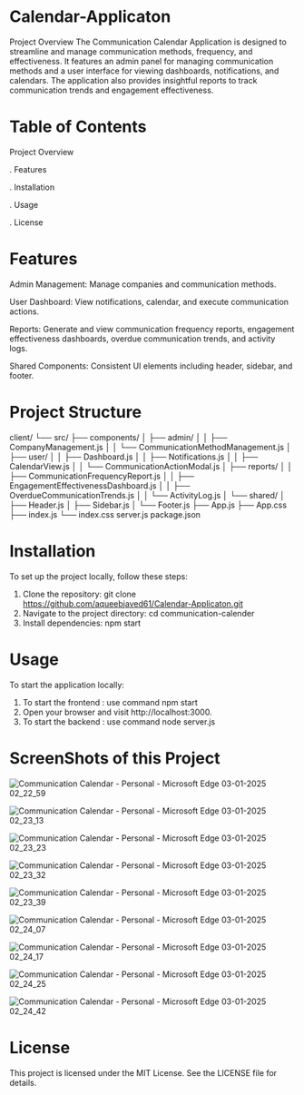 # Calendar-Applicaton

Project Overview
The Communication Calendar Application is designed to streamline and manage communication methods, frequency, and effectiveness. It features an admin panel for managing communication methods and a user interface for viewing dashboards, notifications, and calendars. The application also provides insightful reports to track communication trends and engagement effectiveness.

# Table of Contents
Project Overview

. Features

. Installation

. Usage

. License

# Features
Admin Management: Manage companies and communication methods.

User Dashboard: View notifications, calendar, and execute communication actions.

Reports: Generate and view communication frequency reports, engagement effectiveness dashboards, overdue communication trends, and activity logs.

Shared Components: Consistent UI elements including header, sidebar, and footer.

# Project Structure 


client/
└── src/
    ├── components/
    │   ├── admin/
    │   │   ├── CompanyManagement.js
    │   │   └── CommunicationMethodManagement.js
    │   ├── user/
    │   │   ├── Dashboard.js
    │   │   ├── Notifications.js
    │   │   ├── CalendarView.js
    │   │   └── CommunicationActionModal.js
    │   ├── reports/
    │   │   ├── CommunicationFrequencyReport.js
    │   │   ├── EngagementEffectivenessDashboard.js
    │   │   ├── OverdueCommunicationTrends.js
    │   │   └── ActivityLog.js
    │   └── shared/
    │       ├── Header.js
    │       ├── Sidebar.js
    │       └── Footer.js
    ├── App.js
    ├── App.css
    ├── index.js
    └── index.css
server.js
package.json

# Installation
To set up the project locally, follow these steps:

1. Clone the repository:
   git clone https://github.com/aqueebjaved61/Calendar-Applicaton.git
2. Navigate to the project directory:
   cd communication-calender
3. Install dependencies:
   npm start

# Usage
To start the application locally:
1. To start the frontend :
  use command npm start
2. Open your browser and visit http://localhost:3000.
3. To start the backend :
   use command node server.js

# ScreenShots of this Project


![Communication Calendar - Personal - Microsoft​ Edge 03-01-2025 02_22_59](https://github.com/user-attachments/assets/a3b30bf3-3b4f-406f-9c1a-671aa288b364)


![Communication Calendar - Personal - Microsoft​ Edge 03-01-2025 02_23_13](https://github.com/user-attachments/assets/aec1c391-71bd-4647-a364-5dda43b32c50)


![Communication Calendar - Personal - Microsoft​ Edge 03-01-2025 02_23_23](https://github.com/user-attachments/assets/8c4b9440-2664-4dc7-b294-8b7bd81a30e6)


![Communication Calendar - Personal - Microsoft​ Edge 03-01-2025 02_23_32](https://github.com/user-attachments/assets/c28cb85f-077c-47a1-a000-b531e887b7ac)


![Communication Calendar - Personal - Microsoft​ Edge 03-01-2025 02_23_39](https://github.com/user-attachments/assets/7555c6ad-7404-4812-8aef-12df79a96806)


![Communication Calendar - Personal - Microsoft​ Edge 03-01-2025 02_24_07](https://github.com/user-attachments/assets/e1a4ab06-2d4f-4a90-bb3e-31f921f2255f)


![Communication Calendar - Personal - Microsoft​ Edge 03-01-2025 02_24_17](https://github.com/user-attachments/assets/7001553e-e6d6-473f-8893-3e0421c2ca2c)


![Communication Calendar - Personal - Microsoft​ Edge 03-01-2025 02_24_25](https://github.com/user-attachments/assets/210626b9-dcca-4042-8aaa-d92650fcd9c7)


![Communication Calendar - Personal - Microsoft​ Edge 03-01-2025 02_24_42](https://github.com/user-attachments/assets/72480dc8-3001-4e2c-bfb1-c6c485279474)

# License
 This project is licensed under the MIT License. See the LICENSE file for details.
  

